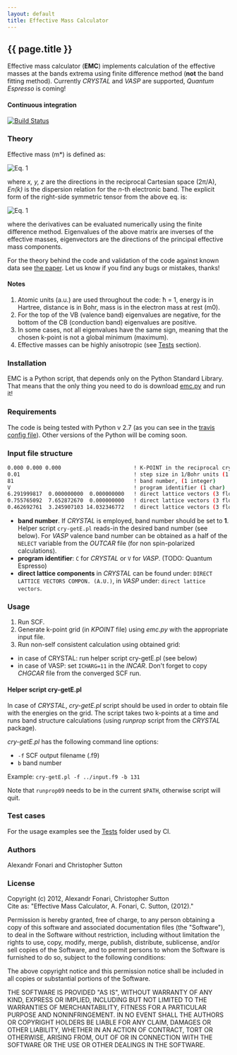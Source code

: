 ```yaml
---
layout: default
title: Effective Mass Calculator
---
```


## {{ page.title }}

Effective mass calculator (**EMC**) implements calculation of the effective masses at the bands extrema using finite difference method (**not** the band fitting method). Currently *CRYSTAL* and *VASP* are supported, *Quantum Espresso* is coming!

#### Continuous integration

[![Build Status](https://travis-ci.org/alexandr-fonari/emc.png)](https://travis-ci.org/alexandr-fonari/emc.png)

### Theory

Effective mass (m*) is defined as:

![Eq. 1](/emc/eqs/01.svg)

where *x, y, z* are the directions in the reciprocal Cartesian space (2π/A), *En(k)* is the dispersion relation for the *n*-th electronic band. The explicit form of the right-side symmetric tensor from the above eq. is:

![Eq. 1](/emc/eqs/02.svg)

where the derivatives can be evaluated numerically using the finite difference method. Eigenvalues of the above matrix are inverses of the effective masses, eigenvectors are the directions of the principal effective mass components.

For the theory behind the code and validation of the code against known data see [the paper](https://github.com/alexandr-fonari/emc/blob/master/Paper-03-18-2013.pdf?raw=true). Let us know if you find any bugs or mistakes, thanks!

#### Notes
 1. Atomic units (a.u.) are used throughout the code: ħ = 1, energy is in Hartree, distance is in Bohr, mass is in the electron mass at rest (m0).
 1. For the top of the VB (valence band) eigenvalues are negative, for the bottom of the CB (conduction band) eigenvalues are positive.
 1. In some cases, not all eigenvalues have the same sign, meaning that the chosen k-point is not a global minimum (maximum).
 1. Effective masses can be highly anisotropic (see [Tests](#toc_8) section).

### Installation

EMC is a Python script, that depends only on the Python Standard Library. That means that the only thing you need to do is download [emc.py]() and run it!

### Requirements

The code is being tested with Python v 2.7 (as you can see in the [travis config file](https://github.com/alexandr-fonari/emc/blob/master/.travis.yml)). Other versions of the Python will be coming soon.

### Input file structure

```bash
0.000 0.000 0.000                       ! K-POINT in the reciprocal crystal coord. (3 floats)
0.01                                    ! step size in 1/Bohr units (1 float)
81                                      ! band number, (1 integer)
V                                       ! program identifier (1 char)
6.291999817  0.000000000  0.000000000   ! direct lattice vectors (3 floats)
0.755765092  7.652872670  0.000000000   ! direct lattice vectors (3 floats)
0.462692761  3.245907103 14.032346772   ! direct lattice vectors (3 floats)
```

 - **band number**. If *CRYSTAL* is employed, band number should be set to **1**. Helper script `cry-getE.pl` reads-in the desired band number (see below). For *VASP* valence band number can be obtained as a half of the `NELECT` variable from the *OUTCAR* file (for non spin-polarized calculations).
 - **program identifier**: `C` for *CRYSTAL* or `V` for *VASP*. (TODO: Quantum Espresso)
 - **direct lattice components** in *CRYSTAL* can be found under: `DIRECT LATTICE VECTORS COMPON. (A.U.)`, in *VASP* under: `direct lattice vectors`.

### Usage

1. Run SCF.
1. Generate k-point grid (in *KPOINT* file) using *emc.py* with the appropriate input file.
1. Run non-self consistent calculation using obtained grid:
  - in case of CRYSTAL: run helper script cry-getE.pl (see below)
  - in case of VASP: set `ICHARG=11` in the *INCAR*. Don't forget to copy *CHGCAR* file from the converged SCF run.

#### Helper script cry-getE.pl

In case of *CRYSTAL*, *cry-getE.pl* script should be used in order to obtain file with the energies on the grid. The script takes two k-points at a time and runs band structure calculations (using *runprop* script from the *CRYSTAL* package).

*cry-getE.pl* has the following command line options:

 - `-f` SCF output filename (.f9)
 - `b` band number

Example: `cry-getE.pl -f ../input.f9 -b 131`

Note that ```runprop09``` needs to be in the current ```$PATH```, otherwise script will quit.

### Test cases

For the usage examples see the [Tests](https://github.com/alexandr-fonari/emc/tree/master/test) folder used by CI.

### Authors

Alexandr Fonari and Christopher Sutton

### License

Copyright (c) 2012, Alexandr Fonari, Christopher Sutton  
Cite as: "Effective Mass Calculator, A. Fonari, C. Sutton, (2012)."

Permission is hereby granted, free of charge, to any person obtaining a copy of this software and associated documentation files (the "Software"), to deal in the Software without restriction, including without limitation the rights to use, copy, modify, merge, publish, distribute, sublicense, and/or sell copies of the Software, and to permit persons to whom the Software is furnished to do so, subject to the following conditions:

The above copyright notice and this permission notice shall be included in all copies or substantial portions of the Software.

THE SOFTWARE IS PROVIDED "AS IS", WITHOUT WARRANTY OF ANY KIND, EXPRESS OR IMPLIED, INCLUDING BUT NOT LIMITED TO THE WARRANTIES OF MERCHANTABILITY, FITNESS FOR A PARTICULAR PURPOSE AND NONINFRINGEMENT. IN NO EVENT SHALL THE AUTHORS OR COPYRIGHT HOLDERS BE LIABLE FOR ANY CLAIM, DAMAGES OR OTHER LIABILITY, WHETHER IN AN ACTION OF CONTRACT, TORT OR OTHERWISE, ARISING FROM, OUT OF OR IN CONNECTION WITH THE SOFTWARE OR THE USE OR OTHER DEALINGS IN THE SOFTWARE.